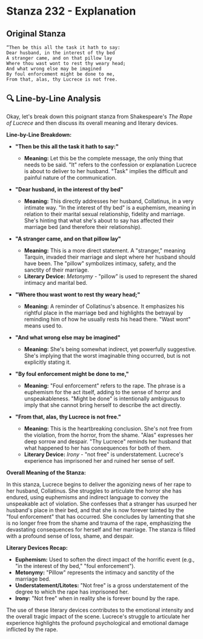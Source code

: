 # Stanza 232 - Explanation

## Original Stanza
```
“Then be this all the task it hath to say:
Dear husband, in the interest of thy bed
A stranger came, and on that pillow lay
Where thou wast wont to rest thy weary head;
And what wrong else may be imagined
By foul enforcement might be done to me,
From that, alas, thy Lucrece is not free.
```

## 🔍 Line-by-Line Analysis
Okay, let's break down this poignant stanza from Shakespeare's *The Rape of Lucrece* and then discuss its overall meaning and literary devices.

**Line-by-Line Breakdown:**

*   **"Then be this all the task it hath to say:"**
    *   **Meaning:** Let this be the complete message, the only thing that needs to be said. "It" refers to the confession or explanation Lucrece is about to deliver to her husband. "Task" implies the difficult and painful nature of the communication.

*   **"Dear husband, in the interest of thy bed"**
    *   **Meaning:** This directly addresses her husband, Collatinus, in a very intimate way. "In the interest of thy bed" is a euphemism, meaning in relation to their marital sexual relationship, fidelity and marriage. She's hinting that what she's about to say has affected their marriage bed (and therefore their relationship).

*   **"A stranger came, and on that pillow lay"**
    *   **Meaning:** This is a more direct statement. A "stranger," meaning Tarquin, invaded their marriage and slept where her husband should have been. The "pillow" symbolizes intimacy, safety, and the sanctity of their marriage.
    *   **Literary Device:** *Metonymy* - "pillow" is used to represent the shared intimacy and marital bed.

*   **"Where thou wast wont to rest thy weary head;"**
    *   **Meaning:** A reminder of Collatinus's absence. It emphasizes his rightful place in the marriage bed and highlights the betrayal by reminding him of how he usually rests his head there. "Wast wont" means used to.

*   **"And what wrong else may be imagined"**
    *   **Meaning:** She's being somewhat indirect, yet powerfully suggestive. She's implying that the worst imaginable thing occurred, but is not explicitly stating it.

*   **"By foul enforcement might be done to me,"**
    *   **Meaning:** "Foul enforcement" refers to the rape. The phrase is a euphemism for the act itself, adding to the sense of horror and unspeakableness. "Might be done" is intentionally ambiguous to imply that she cannot bring herself to describe the act directly.

*   **"From that, alas, thy Lucrece is not free."**
    *   **Meaning:** This is the heartbreaking conclusion. She's not free from the violation, from the horror, from the shame. "Alas" expresses her deep sorrow and despair. "Thy Lucrece" reminds her husband that what happened to her has consequences for both of them.
    *   **Literary Device:** *Irony* - "not free" is understatement. Lucrece's experience has imprisoned her and ruined her sense of self.

**Overall Meaning of the Stanza:**

In this stanza, Lucrece begins to deliver the agonizing news of her rape to her husband, Collatinus. She struggles to articulate the horror she has endured, using euphemisms and indirect language to convey the unspeakable act of violation. She confesses that a stranger has usurped her husband's place in their bed, and that she is now forever tainted by the "foul enforcement" that has occurred. She concludes by lamenting that she is no longer free from the shame and trauma of the rape, emphasizing the devastating consequences for herself and her marriage. The stanza is filled with a profound sense of loss, shame, and despair.

**Literary Devices Recap:**

*   **Euphemism:** Used to soften the direct impact of the horrific event (e.g., "in the interest of thy bed," "foul enforcement").
*   **Metonymy:** "Pillow" represents the intimacy and sanctity of the marriage bed.
*   **Understatement/Litotes:** "Not free" is a gross understatement of the degree to which the rape has imprisoned her.
*   **Irony:** "Not free" when in reality she is forever bound by the rape.

The use of these literary devices contributes to the emotional intensity and the overall tragic impact of the scene. Lucrece's struggle to articulate her experience highlights the profound psychological and emotional damage inflicted by the rape.
